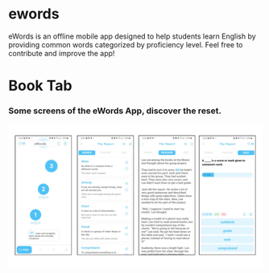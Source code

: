 # ewords
eWords is an offline mobile app designed to help students learn English by providing common words categorized by proficiency level. Feel free to contribute and improve the app!

# Book Tab
### Some screens of the eWords App, discover the reset.
![Alt text](assets/screenshots/app_screens.jpg)  

